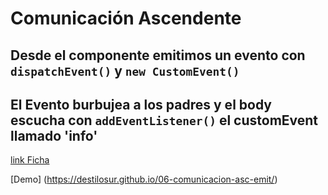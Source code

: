 # Comunicación Ascendente

## Desde el componente emitimos un evento con `dispatchEvent()` y `new CustomEvent()`  

## El Evento burbujea a los padres y el body escucha con `addEventListener()` el customEvent llamado 'info' 

[link Ficha](https://fichas.destilosur.es/6673bf31a5910eec49c14344?evento=card)

[Demo] (https://destilosur.github.io/06-comunicacion-asc-emit/)